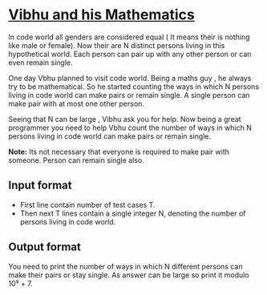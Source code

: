 # [Vibhu and his Mathematics][link]

In code world all genders are considered equal ( It means their is nothing like male or female). Now their are N distinct persons living in this hypothetical world. Each person can pair up with any other person or can even remain single.

One day Vbhu planned to visit code world. Being a maths guy , he always try to be mathematical. So he started counting the ways in which N persons living in code world can make pairs or remain single. A single person can make pair with at most one other person.

Seeing that N can be large , Vibhu ask you for help. Now being a great programmer you need to help Vbhu count the number of ways in which N persons living in code world can make pairs or remain single.

**Note:** Its not necessary that everyone is required to make pair with someone. Person can remain single also.

## Input format

- First line contain number of test cases T.
- Then next T lines contain a single integer N, denoting the number of persons living in code world.

## Output format

You need to print the number of ways in which N different persons can make their pairs or stay single. As answer can be large so print it modulo 10⁹ + 7.

[link]: https://www.hackerearth.com/practice/algorithms/dynamic-programming/introduction-to-dynamic-programming-1/practice-problems/algorithm/vibhu-and-his-mathematics/

